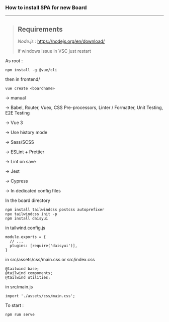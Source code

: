 ### How to install SPA for new Board

***

> ## Requirements
>
> *Node.js* : https://nodejs.org/en/download/
>
> if windows issue in VSC just restart
> 

As root :
 ```
 npm install -g @vue/cli
 ```

then in frontend/
```
vue create <boardname>
```

-> manual 

-> Babel, Router, Vuex, CSS Pre-processors, Linter / Formatter, Unit Testing, E2E Testing

-> Vue 3

-> Use history mode

-> Sass/SCSS

-> ESLint + Prettier

-> Lint on save

-> Jest

-> Cypress

-> In dedicated config files

In the board directory

```
npm install tailwindcss postcss autoprefixer
npx tailwindcss init -p
npm install daisyui

```

in tailwind.config.js

```
module.exports = {
  // ...
  plugins: [require('daisyui')],
}

```

in src/assets/css/main.css or src/index.css

```
@tailwind base;
@tailwind components;
@tailwind utilities;

```

in src/main.js

```
import './assets/css/main.css';

```

To start :

```
npm run serve
```
